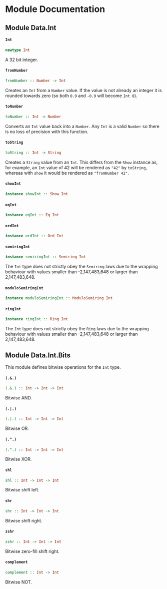 # Module Documentation

## Module Data.Int

#### `Int`

``` purescript
newtype Int
```

A 32 bit integer.

#### `fromNumber`

``` purescript
fromNumber :: Number -> Int
```

Creates an `Int` from a `Number` value. If the value is not already an
integer it is rounded towards zero (so both `0.9` and `-0.9` will become
`Int 0`).

#### `toNumber`

``` purescript
toNumber :: Int -> Number
```

Converts an `Int` value back into a `Number`. Any `Int` is a valid `Number`
so there is no loss of precision with this function.

#### `toString`

``` purescript
toString :: Int -> String
```

Creates a `String` value from an `Int`. This differs from the `Show`
instance as, for example, an `Int` value of 42 will be rendered as `"42"`
by `toString`, whereas with `show` it would be rendered as
`"fromNumber 42"`.

#### `showInt`

``` purescript
instance showInt :: Show Int
```


#### `eqInt`

``` purescript
instance eqInt :: Eq Int
```


#### `ordInt`

``` purescript
instance ordInt :: Ord Int
```


#### `semiringInt`

``` purescript
instance semiringInt :: Semiring Int
```

The `Int` type does not strictly obey the `Semiring` laws due to the
wrapping behaviour with values smaller than -2,147,483,648 or larger than
2,147,483,648.

#### `moduloSemiringInt`

``` purescript
instance moduloSemiringInt :: ModuloSemiring Int
```


#### `ringInt`

``` purescript
instance ringInt :: Ring Int
```

The `Int` type does not strictly obey the `Ring` laws due to the
wrapping behaviour with values smaller than -2,147,483,648 or larger than
2,147,483,648.


## Module Data.Int.Bits


This module defines bitwise operations for the `Int` type.

#### `(.&.)`

``` purescript
(.&.) :: Int -> Int -> Int
```

Bitwise AND.

#### `(.|.)`

``` purescript
(.|.) :: Int -> Int -> Int
```

Bitwise OR.

#### `(.^.)`

``` purescript
(.^.) :: Int -> Int -> Int
```

Bitwise XOR.

#### `shl`

``` purescript
shl :: Int -> Int -> Int
```

Bitwise shift left.

#### `shr`

``` purescript
shr :: Int -> Int -> Int
```

Bitwise shift right.

#### `zshr`

``` purescript
zshr :: Int -> Int -> Int
```

Bitwise zero-fill shift right.

#### `complement`

``` purescript
complement :: Int -> Int
```

Bitwise NOT.



